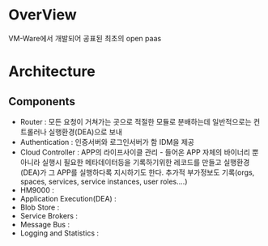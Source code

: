 # OverView
VM-Ware에서 개발되어 공표된 최초의 open paas

# Architecture

## Components
* Router : 모든 요청이 거쳐가는 곳으로 적절한 모듈로 분배하는데 일반적으로는 컨트롤러나 실행환경(DEA)으로 보내
* Authentication : 인증서버와 로그인서버가 함 IDM을 제공
* Cloud Controller : APP의 라이프사이클 관리 - 들어온 APP 자체의 바이너리 뿐 아니라 실행시 필요한 메타데이터등을 기록하기위한 레코드를 만들고 실행환경(DEA)가 그 APP를 실행하다록 지시하기도 한다. 추가적 부가정보도 기록(orgs, spaces, services, service instances, user roles....) 
* HM9000 :
* Application Execution(DEA) :
* Blob Store : 
* Service Brokers :
* Message Bus :
* Logging and Statistics : 
 


